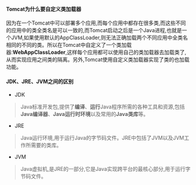 #### Tomcat为什么要自定义类加载器
因为在一个Tomcat中可以部署多个应用,而每个应用中都存在很多类,而这些不同的应用中的类全类名是可以一致的,而Tomcat启动之后是一个Java进程,也就是一个JVM,如果使用默认的AppClassLoader,则无法正确加载两个不同应用中全类名相同的不同的类。所以在Tomcat中自定义了一个类加载器:**WebAppClassLoader**,这样每个应用都可以使用自己的类加载器去加载类了,从而实现应用之间类的隔离。另外,Tomcat使用自定义类加载器实现了类的也加载功能。

#### JDK、JRE、JVM之间的区别
- JDK
> Java标准开发包,提供了**编译**、**运行**Java程序所需的各种工具和资源,包括**Java编译器**、**Java运行时环境**以及常用的**Java类库**等。
- JRE
> Java运行环境,用于运行Java的字节码文件。JRE中包括了JVM以及JVM工作所需要的类库。
- JVM
> Java虚拟机,是JRE的一部分,它是Java实现跨平台的最核心部分,用于运行字节码文件。

#### 